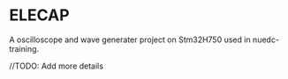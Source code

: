 # ELECAP
A oscilloscope and wave generater project on Stm32H750 used in nuedc-training.

//TODO: Add more details